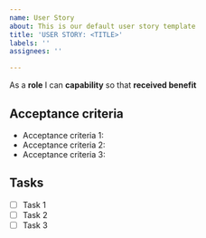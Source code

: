 ```yaml
---
name: User Story
about: This is our default user story template
title: 'USER STORY: <TITLE>'
labels: ''
assignees: ''

---
```


As a **role** I can **capability** so that **received benefit**

## Acceptance criteria 

* Acceptance criteria 1:
* Acceptance criteria 2:
* Acceptance criteria 3:

## Tasks

- [ ] Task 1
- [ ] Task 2
- [ ] Task 3
